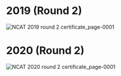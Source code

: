 # 2019 (Round 2)
![NCAT 2019 round 2 certificate_page-0001](https://user-images.githubusercontent.com/62230055/195252921-939648c1-554e-4535-932a-386dff99fe97.jpg)

# 2020 (Round 2)
![NCAT 2020 round 2 certificate_page-0001](https://user-images.githubusercontent.com/62230055/195252967-942c39bc-5751-42f2-950d-66b38ddf592d.jpg)
